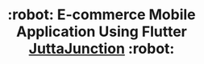 <h1 align="center">
  :robot: E-commerce Mobile Application Using Flutter <a href="#">JuttaJunction</a> :robot:
</h1>
